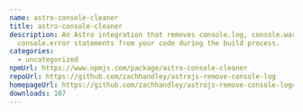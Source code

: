 ```yaml
---
name: astro-console-cleaner
title: astro-console-cleaner
description: An Astro integration that removes console.log, console.warn, and
  console.error statements from your code during the build process.
categories:
  - uncategorized
npmUrl: https://www.npmjs.com/package/astro-console-cleaner
repoUrl: https://github.com/zachhandley/astrojs-remove-console-log
homepageUrl: https://github.com/zachhandley/astrojs-remove-console-log#readme
downloads: 107
---
```

